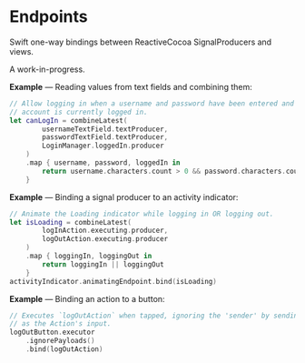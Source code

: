 # Endpoints

Swift one-way bindings between ReactiveCocoa SignalProducers and views.

A work-in-progress.

**Example** — Reading values from text fields and combining them:
``` swift
// Allow logging in when a username and password have been entered and no 
// account is currently logged in.
let canLogIn = combineLatest(
        usernameTextField.textProducer,
        passwordTextField.textProducer,
        LoginManager.loggedIn.producer
    )
    .map { username, password, loggedIn in
        return username.characters.count > 0 && password.characters.count > 0 && !loggedIn
    }
```

**Example** — Binding a signal producer to an activity indicator:
``` swift
// Animate the Loading indicator while logging in OR logging out.
let isLoading = combineLatest(
        logInAction.executing.producer,
        logOutAction.executing.producer
    )
    .map { loggingIn, loggingOut in 
        return loggingIn || loggingOut
    }
activityIndicator.animatingEndpoint.bind(isLoading)
```

**Example** — Binding an action to a button:
``` swift
// Executes `logOutAction` when tapped, ignoring the 'sender' by sending `()` 
// as the Action's input.
logOutButton.executor
    .ignorePayloads()
    .bind(logOutAction)
```

